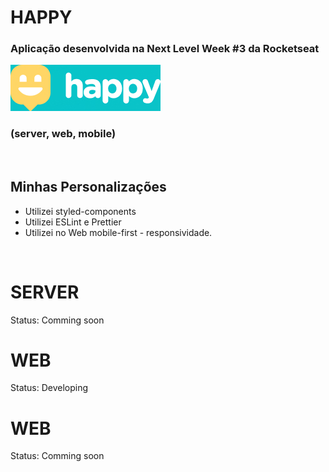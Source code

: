 # HAPPY
### Aplicação desenvolvida na Next Level Week #3 da Rocketseat
![Logo](./web/src/assets/logo.jpg)
### (server, web, mobile)

<br />

## Minhas Personalizações
* Utilizei styled-components
* Utilizei ESLint e Prettier
* Utilizei no Web mobile-first - responsividade.

<br />

# SERVER
Status: Comming soon

# WEB
Status: Developing

# WEB
Status: Comming soon
